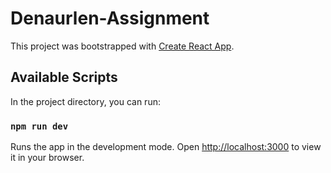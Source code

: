 # Denaurlen-Assignment

This project was bootstrapped with [Create React App](https://github.com/facebook/create-react-app).

## Available Scripts

In the project directory, you can run:

### `npm run dev `

Runs the app in the development mode.
Open [http://localhost:3000](http://localhost:3000) to view it in your browser.

